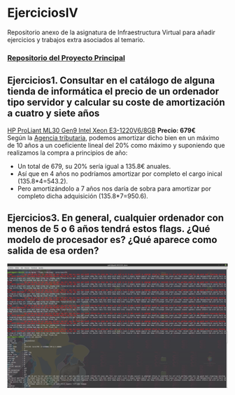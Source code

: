 # EjerciciosIV

Repositorio anexo de la asignatura de Infraestructura Virtual para añadir ejercicios y trabajos extra asociados al temario.

### [Repositorio del Proyecto Principal](https://github.com/Gadri8/ProyectoIV) ###

## Ejercicios1. Consultar en el catálogo de alguna tienda de informática el precio de un ordenador tipo servidor y calcular su coste de amortización a cuatro y siete años

[HP ProLiant ML30 Gen9 Intel Xeon E3-1220V6/8GB](https://www.pccomponentes.com/hp-proliant-ml30-gen9-intel-xeon-e3-1220v6-8gb?gclid=EAIaIQobChMIyeTA7pn05AIVFJ7VCh3Q_w1REAYYAyABEgKz-vD_BwE) **Precio: 679€**  
Según la [Agencia tributaria](https://www.agenciatributaria.es/AEAT.internet/Inicio/_Segmentos_/Empresas_y_profesionales/Empresas/Impuesto_sobre_Sociedades/Periodos_impositivos_a_partir_de_1_1_2015/Base_imponible/Amortizacion/Tabla_de_coeficientes_de_amortizacion_lineal_.shtml), podemos amortizar dicho bien en un máximo de 10 años a un coeficiente lineal del 20% como máximo y suponiendo que realizamos la compra a principios de año:

- Un total de 679, su 20% sería igual a 135.8€ anuales.
- Así que en 4 años no podríamos amortizar por completo el cargo inical (135.8*4=543.2).
- Pero amortizándolo a 7 años nos daría de sobra para amortizar por completo dicha adquisición (135.8*7=950.6).
  
## Ejercicios3. En general, cualquier ordenador con menos de 5 o 6 años tendrá estos flags. ¿Qué modelo de procesador es? ¿Qué aparece como salida de esa orden? ##  
![Cpuinfo y flags de funcionalidad de virtualización](imagenes/cpuinfo.png)
